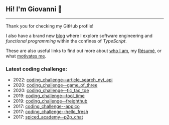 ## Hi! I'm Giovanni 👋

---

Thank you for checking my GitHub profile!

I also have a brand new [blog][website] where I explore software engineering and _functional programming_ within the confines of _TypeScript_.

These are also useful links to find out more about [who I am][about-me], my [Résumé][resume], or what [motivates me][motivations].

### Latest coding challenge:


- 2022: [coding_challenge--article_search_nyt_api](https://github.com/suddenlyGiovanni/article-search-nyt-api)
- 2020: [coding_challenge--game_of_three](https://github.com/suddenlyGiovanni/coding_challenge--game_of_three)
- 2020: [coding_challenge--tic_tac_toe](https://github.com/suddenlyGiovanni/coding_challenge--tic_tac_toe)
- 2019: [coding_challenge--tool_time](https://github.com/suddenlyGiovanni/coding_challenge--tool_time)
- 2019: [coding_challenge--freighthub](https://github.com/suddenlyGiovanni/coding_challenge--freighthub)
- 2017: [coding_challenge--appico](https://github.com/suddenlyGiovanni/coding_challenge--appico)
- 2017: [coding_challenge--hello_fresh](https://github.com/suddenlyGiovanni/coding_challenge--hello_fresh)
- 2017: [spiced_academy--p2p_chat](https://github.com/suddenlyGiovanni/spiced_academy--p2p_chat)

[//]: #
[website]: https://suddenlyGiovanni.dev
[about-me]: https://www.suddenlygiovanni.dev/about-me
[resume]: https://www.suddenlygiovanni.dev/resume
[motivations]: https://www.suddenlygiovanni.dev/motivations
